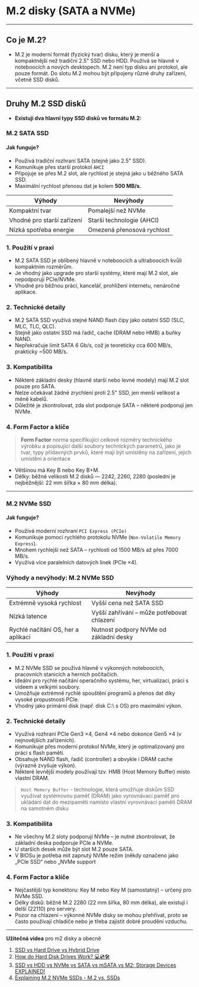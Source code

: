# M.2 disky (SATA a NVMe)

---

## Co je M.2?

- M.2 je moderní formát (fyzický tvar) disku, který je menší a kompaktnější než tradiční 2.5" SSD nebo HDD. Používá se hlavně v noteboocích a nových desktopech. M.2 není typ disku ani protokol, ale pouze formát. Do slotu M.2 mohou být připojeny různé druhy zařízení, včetně SSD disků.

---

## Druhy M.2 SSD disků 

- **Existují dva hlavní typy SSD disků ve formátu M.2:**

### **M.2 SATA SSD**

#### Jak funguje?

- Používá tradiční rozhraní SATA (stejně jako 2.5" SSD).
- Komunikuje přes starší protokol `AHCI`
- Připojuje se přes M.2 slot, ale rychlost je stejná jako u běžného SATA SSD.
- Maximální rychlost přenosu dat je kolem **500 MB/s.**

| Výhody                  | Nevýhody                                |
|--------------------------|------------------------------------------|
| Kompaktní tvar           | Pomalejší než NVMe                     |
| Vhodné pro starší zařízení | Starší technologie (AHCI)               |
| Nízká spotřeba energie   | Omezená přenosová rychlost             |

### 1. Použití v praxi
- M.2 SATA SSD je oblíbený hlavně v noteboocích a ultraboocích kvůli kompaktním rozměrům.
- Je vhodný jako upgrade pro starší systémy, které mají M.2 slot, ale nepodporují PCIe/NVMe.
- Vhodné pro běžnou práci, kancelář, prohlížení internetu, nenáročné aplikace.

### 2. Technické detaily
-  M.2 SATA SSD využívá stejné NAND flash čipy jako ostatní SSD (SLC, MLC, TLC, QLC).
-  Stejně jako ostatní SSD má řadič, cache (DRAM nebo HMB) a buňky NAND.
-  Nepřekračuje limit SATA 6 Gb/s, což je teoreticky cca 600 MB/s, prakticky ~500 MB/s.

### 3. Kompatibilita

- Některé základní desky (hlavně starší nebo levné modely) mají M.2 slot pouze pro SATA.
- Nelze očekávat žádné zrychlení proti 2.5" SSD, jen menší velikost a méně kabelů.
- Důležité je zkontrolovat, zda slot podporuje SATA – některé podporují jen NVMe.

### 4. Form Factor a klíče
> **Form Factor** norma specifikující celkové rozměry technického výrobku a popisující další soubory technických parametrů, jako je tvar, typy přídavných prvků, které mají být umístěny na zařízení, jejich umístění a orientace
- Většinou má Key B nebo Key B+M.
- Délky: běžné velikosti M.2 disků — 2242, 2260, 2280 (poslední je nejběžnější: 22 mm šířka × 80 mm délka).

****

### **M.2 NVMe SSD**

#### Jak funguje?

- Používá moderní rozhraní `PCI Express (PCIe)`
- Komunikuje pomocí rychlého protokolu NVMe (`Non-Volatile Memory Express`).
- Mnohem rychlejší než SATA – rychlosti od 1500 MB/s až přes 7000 MB/s.
- Využívá více paralelních datových linek (PCIe ×4).

### Výhody a nevýhody: M.2 NVMe SSD

| Výhody                           | Nevýhody                                |
|----------------------------------|------------------------------------------|
| Extrémně vysoká rychlost         | Vyšší cena než SATA SSD                 |
| Nízká latence                    | Vyšší zahřívání – může potřebovat chlazení |
| Rychlé načítání OS, her a aplikací | Nutnost podpory NVMe od základní desky |


### 1. Použití v praxi

- M.2 NVMe SSD se používá hlavně v výkonných noteboocích, pracovních stanicích a herních počítačích.
- Ideální pro rychlé načítání operačního systému, her, virtualizaci, práci s videem a velkými soubory.
- Umožňuje extrémně rychlé spouštění programů a přenos dat díky vysoké propustnosti PCIe.
- Vhodný jako primární disk (např. disk C:\ s OS) pro maximální výkon.

### 2. Technické detaily

- Využívá rozhraní PCIe Gen3 ×4, Gen4 ×4 nebo dokonce Gen5 ×4 (v nejnovějších zařízeních).
- Komunikuje přes moderní protokol NVMe, který je optimalizovaný pro práci s flash pamětí.
- Obsahuje NAND flash, řadič (controller) a obvykle i DRAM cache (výrazně zvyšuje výkon).
- Některé levnější modely používají tzv. HMB (Host Memory Buffer) místo vlastní DRAM.
> `Host Memory Buffer` - technologie, která umožňuje diskům SSD využívat systémovou paměť (DRAM) jako vyrovnávací paměť pro ukládání dat do mezipaměti namísto vlastní vyrovnávací paměti DRAM na samotném disku

### 3. Kompatibilita

- Ne všechny M.2 sloty podporují NVMe – je nutné zkontrolovat, že základní deska podporuje PCIe a NVMe.
- U starších desek může být slot M.2 pouze SATA.
- V BIOSu je potřeba mít zapnutý NVMe režim (někdy označeno jako „PCIe SSD“ nebo „NVMe support

### 4. Form Factor a klíče

- Nejčastější typ konektoru: Key M nebo Key M (samostatný) – určený pro NVMe SSD.
- Délky disků: běžně M.2 2280 (22 mm šířka, 80 mm délka), ale existují i delší (22110) pro servery.
- Pozor na chlazení – výkonné NVMe disky se mohou přehřívat, proto se často používají chladiče nebo je třeba zajistit dobré proudění vzduchu.

****

**Užitečná videa** pro m2 disky a obecně

1. [ SSD vs Hard Drive vs Hybrid Drive ](https://www.youtube.com/watch?v=1cyMTl_QXSc)
2. [How do Hard Disk Drives Work? 💻💿🛠](https://www.youtube.com/watch?v=wtdnatmVdIg)
3. [SSD vs HDD vs NVMe vs SATA vs mSATA vs M2: Storage Devices EXPLAINED!](https://www.youtube.com/watch?v=r3Jy5dHOj3g)
4. [Explaining M.2 NVMe SSDs - M.2 vs. SSDs ](https://www.youtube.com/watch?v=HvfIeTieXOI)
